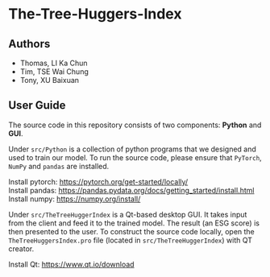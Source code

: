 # The-Tree-Huggers-Index

## Authors
- Thomas, LI Ka Chun
- Tim, TSE Wai Chung
- Tony, XU Baixuan

## User Guide
The source code in this repository consists of two components: **Python** and **GUI**.

Under `src/Python` is a collection of python programs that we designed and used to train our model. 
To run the source code, please ensure that `PyTorch`, `NumPy` and `pandas` are installed.

Install pytorch: https://pytorch.org/get-started/locally/<br>
Install pandas: https://pandas.pydata.org/docs/getting_started/install.html<br>
Install numpy: https://numpy.org/install/<br>



Under `src/TheTreeHuggerIndex` is a Qt-based desktop GUI. It takes input from the client and feed it to the trained model. 
The result (an ESG score) is then presented to the user. To construct the source code locally, open the `TheTreeHuggersIndex.pro` file 
(located in `src/TheTreeHuggerIndex`) with QT creator.

Install Qt: https://www.qt.io/download
